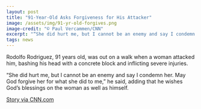 ```yaml
---
layout: post
title: "91-Year-Old Asks Forgiveness for His Attacker"
image: /assets/img/91-yr-old-forgives.png
image-credit: "© Paul Vercammen/CNN"
excerpt: "“She did hurt me, but I cannot be an enemy and say I condemn her.”"
tags: news
---
```

<p>Rodolfo Rodriguez, 91 years old, was out on a walk when a woman attacked him, bashing his head with a concrete block and inflicting severe injuries.</p>

<p>“She did hurt me, but I cannot be an enemy and say I condemn her. May God forgive her for what she did to me,” he said, adding that he wishes God’s blessings on the woman as well as himself.</p> 

<p class="story-link"><a href="https://www.cnn.com/2018/07/12/us/mexican-man-beaten-forgiveness/index.html" target="_blank" > Story via CNN.com </a>
